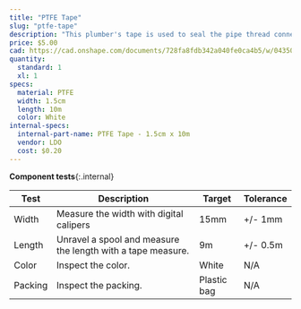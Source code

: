 ```yaml
---
title: "PTFE Tape"
slug: "ptfe-tape"
description: "This plumber's tape is used to seal the pipe thread connections in FarmBot's watering system."
price: $5.00
cad: https://cad.onshape.com/documents/728fa8fdb342a040fe0ca4b5/w/0435033a7c78b02e71d0f721/e/2f3e5f2927bc522e864f32a6?renderMode=0&uiState=6255dece46b4a5023f0b2d15
quantity:
  standard: 1
  xl: 1
specs:
  material: PTFE
  width: 1.5cm
  length: 10m
  color: White
internal-specs:
  internal-part-name: PTFE Tape - 1.5cm x 10m
  vendor: LDO
  cost: $0.20
---
```


**Component tests**{:.internal}

|Test         |Description  |Target       |Tolerance    |
|-------------|-------------|-------------|-------------|
|Width        |Measure the width with digital calipers|15mm|+/- 1mm
|Length       |Unravel a spool and measure the length with a tape measure.|9m|+/- 0.5m
|Color        |Inspect the color.|White|N/A
|Packing      |Inspect the packing.|Plastic bag|N/A
